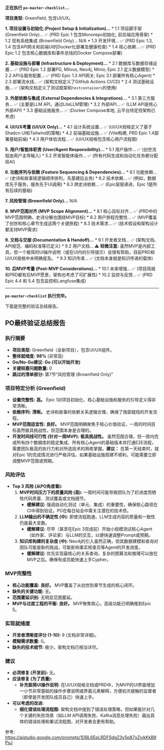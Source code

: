 **正在执行 `po-master-checklist`...**

**项目类型:** Greenfield, 包含UI/UX。

**1. 项目设置与初始化 (Project Setup & Initialization)...**
    *   1.1 项目脚手架 (Greenfield Only)... ✅ (PRD Epic 1 包含Monorepo初始化, 前后端应用骨架)
    *   1.2 现有系统集成 (Brownfield Only)... N/A
    *   1.3 开发环境... ✅ (PRD Epic 1.3, 1.4 包含API网关和前端UI的Docker化部署及健康检查)
    *   1.4 核心依赖... ✅ (PRD Epic 1.2 包含核心数据库和事件总线的Docker Compose部署)

**2. 基础设施与部署 (Infrastructure & Deployment)...**
    *   2.1 数据库与数据存储设置... ✅ (PRD Epic 1.2 部署PG, Milvus, Neo4j, Minio; Epic 2.1 定义数据模型)
    *   2.2 API与服务配置... ✅ (PRD Epic 1.3 API网关; Epic 3.1 部署所有核心Agent)
    *   2.3 部署流水线... ✅ (架构文档定义了GitHub Actions CI/CD)
    *   2.4 测试基础设施... ✅ (架构文档定义了测试框架和`testcontainers`的使用)

**3. 外部依赖与集成 (External Dependencies & Integrations)...**
    *   3.1 第三方服务... ✅ (主要是LLM API，通过LiteLLM管理)
    *   3.2 外部API... ✅ (LLM API是核心外部API)
    *   3.3 基础设施服务... ✅ (Docker Compose本地, 云平台待定但架构已考虑)

**4. UI/UX考量 (UI/UX Only)...**
    *   4.1 设计系统设置... ✅ (UI/UX规格定义了基于Shadcn UI和Tailwind的策略)
    *   4.2 前端基础设施... ✅ (Vite构建, PRD Epic 1.4部署基础前端)
    *   4.3 用户体验流程... ✅ (UI/UX规格包含核心用户流程图)

**5. 用户/智能体职责 (User/Agent Responsibility)...**
    *   5.1 用户操作... ✅ (创世流程由用户主导输入)
    *   5.2 开发智能体操作... ✅ (所有代码生成和自动化任务都分配给AI)

**6. 功能序列与依赖 (Feature Sequencing & Dependencies)...**
    *   6.1 功能依赖... ✅ (史诗和故事按逻辑顺序排列，先基建后业务)
    *   6.2 技术依赖... ✅ (例如，数据库先于服务，服务先于UI调用)
    *   6.3 跨史诗依赖... ✅ (Epic层层递进，Epic 1是所有后续的基础)

**7. 风险管理 (Brownfield Only)...** N/A

**8. MVP范围对齐 (MVP Scope Alignment)...**
    *   8.1 核心目标对齐... ✅ (PRD中的MVP范围明确，史诗分解也围绕MVP目标)
    *   8.2 用户旅程完整性... ✅ (MVP覆盖了创世和核心章节生成这两个关键旅程)
    *   8.3 技术需求... ✅ (技术假设和架构设计都支持MVP需求)

**9. 文档与交接 (Documentation & Handoff)...**
    *   9.1 开发者文档... ✅ (架构文档、API规范、编码标准等已定义)
    *   9.2 用户文档... ⚠️ **轻微注意:** 虽然MVP是内部工具，但一个极简的UI操作说明（或在UI内的引导提示）会很有帮助，目前PRD和UI/UX规格中未明确提及。
    *   9.3 知识传递... ✅ (文档本身就是知识传递的载体)

**10. 后MVP考量 (Post-MVP Considerations)...**
    *   10.1 未来增强... ✅ (项目简报和PRD都有后MVP愿景，架构也考虑了可扩展性)
    *   10.2 监控与反馈... ✅ (PRD Epic 4.4 和 5.4 包含监控和Langfuse集成)

---

**`po-master-checklist` 执行完毕。**

下面是完整的验证总结报告。

## PO最终验证总结报告

### 执行摘要

*   **项目类型:** Greenfield（全新项目），包含UI/UX组件。
*   **整体就绪度:** **98%** (非常高)
*   **Go/No-Go建议:** **Go (可以开始开发)**
*   **关键阻塞问题数量:** 0
*   **跳过的清单部分:** 第7节“风险管理 (Brownfield Only)”

### 项目特定分析 (Greenfield)

*   **设置完整性:** **高。** Epic 1对项目初始化、核心基础设施和服务的引导定义得非常清晰。
*   **依赖序列:** **清晰。** 史诗和故事的依赖关系逻辑合理，确保了按部就班的开发流程。
*   **MVP范围适宜性:** **良好。** MVP范围明确聚焦于核心价值验证，一周的时间目标虽然极具挑战性，但范围本身是合理的。
*   **开发时间线可行性 (针对一周MVP):** **极具挑战性。** 虽然范围合理，但一周内完成所有四个数据库的稳定集成、所有核心Agent的基础版本并打通E2E流程，需要团队极高的执行力和对所选技术的熟练掌握。**建议：** 在第一天结束时，就对Epic 1的完成情况进行严格评估，如果基础设施搭建不顺利，可能需要立即调整MVP范围或预期。

### 风险评估

*   **Top 3 风险 (从PO角度看):**
    1.  **MVP时间压力下的质量风险 (高):** 一周时间可能导致团队为了赶进度而牺牲代码质量、测试覆盖或文档细节。
        *   **缓解建议:** 强调自动化测试（单元、集成）的重要性，确保核心路径在CI中得到验证。PO在每日站会中需关注潜在的技术债。
    2.  **LLM输出的不确定性 (中):** 即使流程跑通，LLM生成内容的质量和一致性仍是最大变数。
        *   **缓解建议:** 尽早（甚至在Epic 3完成前）开始小规模测试核心Agent（如作家、评论家）与LLM的交互，以便快速调整Prompt或预期。
    3.  **知识库构建的复杂度 (中):** Neo4j的引入虽然正确，但其数据建模和查询对团队可能是新的挑战，可能影响事实核查员等Agent的开发进度。
        *   **缓解建议:** 优先实现最核心的关系查询，复杂的图算法和推理可以放在MVP之后。确保有成员能快速上手Cypher。

### MVP完整性

*   **核心功能覆盖:** **良好。** MVP覆盖了从创世到章节生成的核心闭环。
*   **缺失的关键功能:** 无。
*   **范围蔓延识别:** 无明显范围蔓延。
*   **MVP与过度工程的平衡:** **良好。** MVP聚焦核心，高级功能已明确推到Epic 5。

### 实现就绪度

*   **开发者清晰度评分 (1-10):** 9 (文档非常详细)。
*   **模糊需求数量:** 0。
*   **缺失的技术细节:** 极少。架构文档已相当详尽。

### 建议

*   **必须修复 (开发前):** 无。
*   **应该修复 (为了质量):**
    *   **补充极简UI操作说明:** 在UI/UX规格文档或PRD中，为MVP的UI界面增加一小节非常基础的操作步骤说明或界面元素解释，方便初次接触的监督者（即使是开发团队成员自己）快速上手。
*   **可以考虑的改进:**
    *   **细化错误处理流程图:** 架构文档中提到了错误处理策略，但如果能针对几个关键的失败场景（如LLM API调用失败、Kafka消息处理失败）画出具体的错误处理和重试流程图，对开发者会更有帮助。

参考: https://aistudio.google.com/prompts/1DBL6EpLRDFSdgZ3y5p87xZjvkKkB9PsJ

